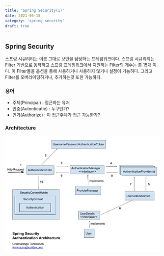 ```yaml
---
title: 'Spring Security(1)'
date: 2021-06-15
category: 'spring security'
draft: true
---
```


## Spring Security
스프링 시큐리티는 이름 그대로 보안을 담당하는 프레임워크이다.
스프링 시큐리티는 Filter 기반으로 동작하고 스프링 프레임워크에서 지원하는
Filter의 개수는 총 15개 이다. 이 Filter들을 옵션을 통해 사용하거나 사용하지 않거나 설정이 가능하다.
그리고 Filter를 오버라이딩하거나, 추가하는것 또한 가능하다.

### 용어
- 주체(Principal) : 접근하는 유저
- 인증(Autenticatie) : 누구인가?
- 인가(Authorize) : 이 접근주체가 접근 가능한가?

### Architecture
![Spring Security Architecture](./img/Spring-Security.png)
